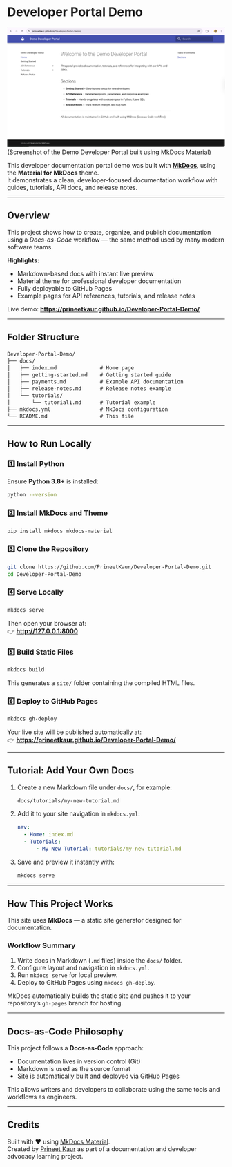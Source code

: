 # Developer Portal Demo
![Project Preview](Preview.png)
(Screenshot of the Demo Developer Portal built using MkDocs Material)

This developer documentation portal demo was built with **[MkDocs](https://www.mkdocs.org/)**, using the **Material for MkDocs** theme.  
It demonstrates a clean, developer-focused documentation workflow with guides, tutorials, API docs, and release notes.

---

## Overview

This project shows how to create, organize, and publish documentation using a *Docs-as-Code* workflow — the same method used by many modern software teams.

**Highlights:**
- Markdown-based docs with instant live preview  
- Material theme for professional developer documentation  
- Fully deployable to GitHub Pages  
- Example pages for API references, tutorials, and release notes  

Live demo: **https://prineetkaur.github.io/Developer-Portal-Demo/**

---

## Folder Structure

```
Developer-Portal-Demo/
├── docs/
│   ├── index.md              # Home page
│   ├── getting-started.md    # Getting started guide
│   ├── payments.md           # Example API documentation
│   ├── release-notes.md      # Release notes example
│   └── tutorials/
│       └── tutorial1.md      # Tutorial example
├── mkdocs.yml                # MkDocs configuration
└── README.md                 # This file
```

---

## How to Run Locally

### 1️⃣ Install Python

Ensure **Python 3.8+** is installed:
```bash
python --version
```

### 2️⃣ Install MkDocs and Theme
```bash
pip install mkdocs mkdocs-material
```

### 3️⃣ Clone the Repository
```bash
git clone https://github.com/PrineetKaur/Developer-Portal-Demo.git
cd Developer-Portal-Demo
```

### 4️⃣ Serve Locally
```bash
mkdocs serve
```
Then open your browser at:  
👉 **http://127.0.0.1:8000**

### 5️⃣ Build Static Files
```bash
mkdocs build
```
This generates a `site/` folder containing the compiled HTML files.

### 6️⃣ Deploy to GitHub Pages
```bash
mkdocs gh-deploy
```
Your live site will be published automatically at:  
👉 **https://prineetkaur.github.io/Developer-Portal-Demo/**

---

## Tutorial: Add Your Own Docs

1. Create a new Markdown file under `docs/`, for example:
   ```
   docs/tutorials/my-new-tutorial.md
   ```

2. Add it to your site navigation in `mkdocs.yml`:
   ```yaml
   nav:
     - Home: index.md
     - Tutorials:
         - My New Tutorial: tutorials/my-new-tutorial.md
   ```

3. Save and preview it instantly with:
   ```bash
   mkdocs serve
   ```

---

## How This Project Works

This site uses **MkDocs** — a static site generator designed for documentation.

### Workflow Summary
1. Write docs in Markdown (`.md` files) inside the `docs/` folder.  
2. Configure layout and navigation in `mkdocs.yml`.  
3. Run `mkdocs serve` for local preview.  
4. Deploy to GitHub Pages using `mkdocs gh-deploy`.

MkDocs automatically builds the static site and pushes it to your repository’s `gh-pages` branch for hosting.

---

## Docs-as-Code Philosophy

This project follows a **Docs-as-Code** approach:
- Documentation lives in version control (Git)
- Markdown is used as the source format
- Site is automatically built and deployed via GitHub Pages

This allows writers and developers to collaborate using the same tools and workflows as engineers.

---

## Credits

Built with ❤️ using [MkDocs Material](https://squidfunk.github.io/mkdocs-material/).  
Created by [Prineet Kaur](https://github.com/PrineetKaur) as part of a documentation and developer advocacy learning project.
